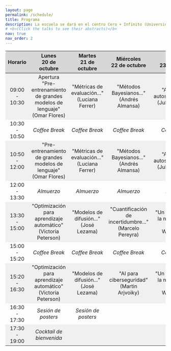```yaml
---
layout: page
permalink: /schedule/
title: Programa
description: La escuela se dará en el centro Cero + Infinito (Universidad de Buenos Aires), entre el 20 de octubre y el 24 de octubre 2025.
# <b>(Click the talks to see their abstracts)</b>
nav: true
nav_order: 2
---
```


<div>
<table class="table" id="standings" style="border-collapse:collapse; width:100%; text-align:center;">
  <tr class="header" style="background-color:rgb(215, 215, 215); border-top: 1pt solid white; border-bottom: 1pt solid black;">
    <th style="border-top-left-radius: 10px; width: 15%;">Horario</th>
    <th style="width: 17%;">Lunes<br>20 de octubre</th>
    <th style="width: 17%;">Martes<br>21 de octubre</th>
    <th style="width: 17%;">Miércoles<br>22 de octubre</th>
    <th style="width: 17%;">Jueves<br>23 de octubre</th>
    <th style="width: 17%; border-top-right-radius: 10px;">Viernes<br>24 de octubre</th>
  </tr>
  
  <!-- 09:00 - 10:30 -->
  <tr style="background-color:rgb(240,240,240);">
    <td>09:00 - 10:30</td>
    <td>Apertura<br>"Pre-entrenamiento de grandes modelos de lenguaje" (Omar Flores)</td>
    <td>"Métricas de evaluación..." (Luciana Ferrer)</td>
    <td>"Métodos Bayesianos..." (Andrés Almansa)</td>
    <td>"Aprendizaje autosupervisado..." (Julián Tachella)</td>
    <td>"Transporte Óptimo Computacional" (Marco Cuturi)</td>
  </tr>

  <!-- 10:30 - 10:50 -->
  <tr>
    <td>10:30 - 10:50</td>
    <td><i>Coffee Break</i></td>
    <td><i>Coffee Break</i></td>
    <td><i>Coffee Break</i></td>
    <td><i>Coffee Break</i></td>
    <td><i>Coffee Break</i></td>
  </tr>

  <!-- 10:50 - 12:00 -->
  <tr style="background-color:rgb(240,240,240);">
    <td>10:50 - 12:00</td>
    <td>"Pre-entrenamiento de grandes modelos de lenguaje" (Omar Flores)</td>
    <td>"Métricas de evaluación..." (Luciana Ferrer)</td>
    <td>"Métodos Bayesianos..." (Andrés Almansa)</td>
    <td>"Aprendizaje autosupervisado..." (Julián Tachella)</td>
    <td>"Transporte Óptimo Computacional" (Marco Cuturi)</td>
  </tr>

  <!-- 12:00 - 13:30 -->
  <tr>
    <td>12:00 - 13:30</td>
    <td><i>Almuerzo</i></td>
    <td><i>Almuerzo</i></td>
    <td><i>Almuerzo</i></td>
    <td><i>Almuerzo</i></td>
    <td><i>Almuerzo / Tiempo libre</i></td>
  </tr>

  <!-- 13:30 - 15:00 -->
  <tr style="background-color:rgb(240,240,240);">
    <td>13:30 - 15:00</td>
    <td>"Optimización para aprendizaje automático" (Victoria Peterson)</td>
    <td>"Modelos de difusión..." (José Lezama)</td>
    <td>"Cuantificación de incertidumbre..." (Marcelo Pereyra)</td>
    <td>"Un enfoque ML a la neurociencia" (Demian Wasserman)</td>
    <td></td>
  </tr>

  <!-- 15:00 - 15:20 -->
  <tr>
    <td>15:00 - 15:20</td>
    <td><i>Coffee Break</i></td>
    <td><i>Coffee Break</i></td>
    <td><i>Coffee Break</i></td>
    <td><i>Coffee Break</i></td>
    <td></td>
  </tr>

  <!-- 15:20 - 16:30 -->
  <tr style="background-color:rgb(240,240,240);">
    <td>15:20 - 16:30</td>
    <td>"Optimización para aprendizaje automático" (Victoria Peterson)</td>
    <td>"Modelos de difusión..." (José Lezama)</td>
    <td>"AI para ciberseguridad" (Martin Arjvoiky)</td>
    <td>"Un enfoque ML a la neurociencia" (Demian Wasserman)</td>
    <td></td>
  </tr>

  <!-- 16:30 - 17:30 -->
  <tr>
    <td>16:30 - 17:30</td>
    <td><i>Sesión de posters</i></td>
    <td><i>Sesión de posters</i></td>
    <td></td>
    <td></td>
    <td></td>
  </tr>

  <!-- 17:30 - 19:00 -->
  <tr style="background-color:rgb(240,240,240);">
    <td>17:30 - 19:00</td>
    <td><i>Cocktail de bienvenida</i></td>
    <td></td>
    <td></td>
    <td></td>
    <td></td>
  </tr>
</table>
</div>
